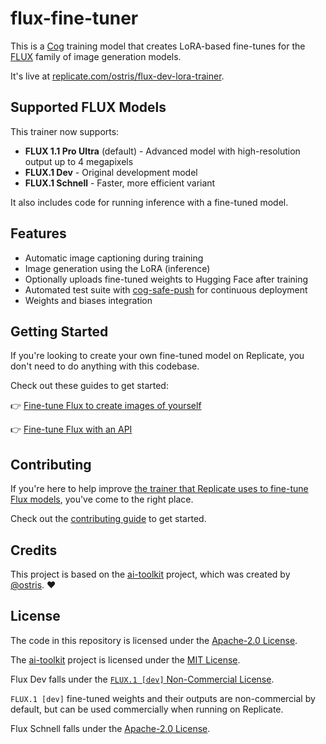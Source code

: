 # flux-fine-tuner

This is a [Cog](https://cog.run) training model that creates LoRA-based fine-tunes for the [FLUX](https://replicate.com/blog/flux-state-of-the-art-image-generation) family of image generation models.

It's live at [replicate.com/ostris/flux-dev-lora-trainer](https://replicate.com/ostris/flux-dev-lora-trainer).

## Supported FLUX Models

This trainer now supports:
- **FLUX 1.1 Pro Ultra** (default) - Advanced model with high-resolution output up to 4 megapixels
- **FLUX.1 Dev** - Original development model
- **FLUX.1 Schnell** - Faster, more efficient variant

It also includes code for running inference with a fine-tuned model.

## Features

- Automatic image captioning during training
- Image generation using the LoRA (inference)
- Optionally uploads fine-tuned weights to Hugging Face after training
- Automated test suite with [cog-safe-push](https://github.com/replicate/cog-safe-push) for continuous deployment
- Weights and biases integration

## Getting Started

If you're looking to create your own fine-tuned model on Replicate, you don't need to do anything with this codebase.

Check out these guides to get started:

👉 [Fine-tune Flux to create images of yourself](https://replicate.com/blog/fine-tune-flux-with-faces)

👉 [Fine-tune Flux with an API](https://replicate.com/blog/fine-tune-flux-with-an-api)

## Contributing

If you're here to help improve [the trainer that Replicate uses to fine-tune Flux models](https://replicate.com/ostris/flux-dev-lora-trainer), you've come to the right place.

Check out the [contributing guide](CONTRIBUTING.md) to get started.

## Credits

This project is based on the [ai-toolkit](https://github.com/ostris/ai-toolkit) project, which was created by [@ostris](https://github.com/ostris). ❤️

## License

The code in this repository is licensed under the [Apache-2.0 License](LICENSE).

The [ai-toolkit](https://github.com/ostris/ai-toolkit) project is licensed under the [MIT License](https://github.com/ostris/ai-toolkit/blob/main/LICENSE).

Flux Dev falls under the [`FLUX.1 [dev]` Non-Commercial License](https://huggingface.co/black-forest-labs/FLUX.1-dev/blob/main/LICENSE.md).

`FLUX.1 [dev]` fine-tuned weights and their outputs are non-commercial by default, but can be used commercially when running on Replicate.

Flux Schnell falls under the [Apache-2.0 License](https://huggingface.co/datasets/choosealicense/licenses/blob/main/markdown/apache-2.0.md).
